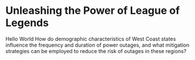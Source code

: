 # Unleashing the Power of League of Legends
Hello World
How do demographic characteristics of West Coast states influence the frequency and duration of power outages, and what mitigation strategies can be employed to reduce the risk of outages in these regions?
